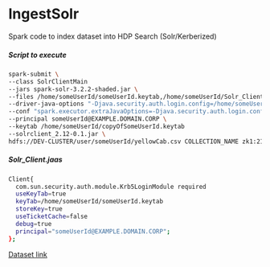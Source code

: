 # IngestSolr
Spark code to index dataset into HDP Search (Solr/Kerberized)

##### Script to execute

```sh
spark-submit \
--class SolrClientMain
--jars spark-solr-3.2.2-shaded.jar \
--files /home/someUserId/someUserId.keytab,/home/someUserId/Solr_Client.jaas \
--driver-java-options "-Djava.security.auth.login.config=/home/someUserId/Solr_Client.jaas" \
--conf "spark.executor.extraJavaOptions=-Djava.security.auth.login.config=/home/someUserId/Solr_Client.jaas"
--principal someUserId@EXAMPLE.DOMAIN.CORP \
--keytab /home/someUserId/copyOfSomeUserId.keytab
--solrclient_2.12-0.1.jar \
hdfs://DEV-CLUSTER/user/someUserId/yellowCab.csv COLLECTION_NAME zk1:2181,zk2:2181,zk3:2181/solr
```

##### Solr_Client.jaas
```sh
Client{
  com.sun.security.auth.module.Krb5LoginModule required
  useKeyTab=true
  keyTab=/home/someUserId/someUserId.keytab
  storeKey=true
  useTicketCache=false
  debug=true
  principal="someUserId@EXAMPLE.DOMAIN.CORP";
};
```

[Dataset link](https://github.com/lucidworks/spark-solr/blob/master/src/test/resources/test-data/nyc_yellow_taxi_sample_1k.csv)
